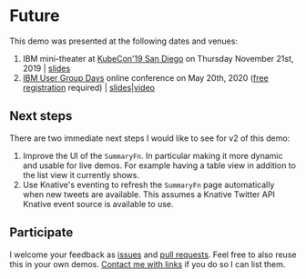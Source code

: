 # Future

This demo was presented at the following dates and venues:

1. IBM mini-theater at
   [KubeCon'19 San Diego](https://events19.linuxfoundation.org/events/kubecon-cloudnativecon-north-america-2019/)
   on Thursday November 21st, 2019 | [slides](docs/kubecon-2019-sandiego.pdf)
2. [IBM User Group Days](https://ibm-ugd-platform.bemyapp.com/#/event) online
   conference on May 20th, 2020
   ([free registration](https://ibm-ugd-platform.bemyapp.com/#/event) required)
   |
   [slides](docs/ibm-user-group-days-2020-online.pdf)|[video](https://ibm-ugd-platform.bemyapp.com/#/conference/5eb1d06bfe3f0f001be7e3c4)

## Next steps

There are two immediate next steps I would like to see for v2 of this demo:

1. Improve the UI of the `SummaryFn`. In particular making it more dynamic and
   usable for live demos. For example having a table view in addition to the
   list view it currently shows.
2. Use Knative's eventing to refresh the `SummaryFn` page automatically when new
   tweets are available. This assumes a Knative Twitter API Knative event source
   is available to use.

## Participate

I welcome your feedback as [issues](https://github.com/maximilien/knfun/issues)
and [pull requests](https://github.com/maximilien/knfun/pulls). Feel free to
also reuse this in your own demos.
[Contact me with links](mailto:maxim@us.ibm.com?subject=[KnFun]demo%20links) if
you do so I can list them.
